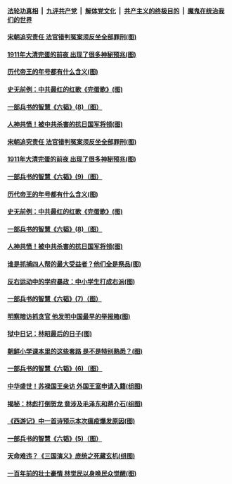 

####  [法轮功真相](../../../../basic/blob/master/README.md?t=05021630) &nbsp;|&nbsp; [九评共产党](../../../../9ping.md/blob/master/README.md?t=05021630) &nbsp;|&nbsp; [解体党文化](../../../../jtdwh.md/blob/master/README.md?t=05021630)  &nbsp;|&nbsp; [共产主义的终极目的](../../../../gczydzjmd.md/blob/master/README.md?t=05021630) &nbsp;|&nbsp; [魔鬼在统治我们的世界](../../../../mgztzwmdsj.md/blob/master/README.md?t=05021630) 

#### [宋朝追究责任 法官错判冤案须反坐全部罪刑(图)](../pages/p6/931589.md?t=05021630) 

#### [1911年大清完蛋的前夜 出现了很多神秘预兆(图)](../pages/p6/931840.md?t=05021630) 

#### [历代帝王的年号都有什么含义(图)](../pages/p6/931713.md?t=05021630) 

#### [史无前例：中共最红的红歌《完蛋歌》(图)](../pages/p6/930045.md?t=05021630) 

#### [一部兵书的智慧《六韬》(8)（图）](../pages/p6/930899.md?t=05021630) 

#### [人神共愤！被中共杀害的抗日国军将领(图)](../pages/p6/931085.md?t=05021630) 

#### [宋朝追究责任 法官错判冤案须反坐全部罪刑(图)](../pages/p6/931589.md?t=05021630) 

#### [1911年大清完蛋的前夜 出现了很多神秘预兆(图)](../pages/p6/931840.md?t=05021630) 

#### [一部兵书的智慧《六韬》(9)（图）](../pages/p6/930900.md?t=05021630) 

#### [历代帝王的年号都有什么含义(图)](../pages/p6/931713.md?t=05021630) 

#### [史无前例：中共最红的红歌《完蛋歌》(图)](../pages/p6/930045.md?t=05021630) 

#### [一部兵书的智慧《六韬》(8)（图）](../pages/p6/930899.md?t=05021630) 

#### [人神共愤！被中共杀害的抗日国军将领(图)](../pages/p6/931085.md?t=05021630) 

#### [谁是抓捕四人帮的最大受益者？他们全是祭品(图)](../pages/p6/930046.md?t=05021630) 

#### [反右运动中的学府暴政：中小学生打成右派(图)](../pages/p6/931084.md?t=05021630) 

#### [一部兵书的智慧《六韬》(7)（图）](../pages/p6/930894.md?t=05021630) 

#### [明察暗访抓贪官 他发明中国最早的举报箱(图)](../pages/p6/931083.md?t=05021630) 

#### [狱中日记：林昭最后的日子(图)](../pages/p6/930345.md?t=05021630) 

#### [朝鲜小学课本里的这些套路 是不是特别熟悉？(图)](../pages/p6/931265.md?t=05021630) 

#### [一部兵书的智慧《六韬》(6)（图）](../pages/p6/930892.md?t=05021630) 

#### [中华盛世！苏禄国王亲访 外国王室申请入籍(组图)](../pages/p6/930881.md?t=05021630) 

#### [揭秘：林彪打倒贺龙 竟涉及毛泽东和蒋介石(组图)](../pages/p6/930946.md?t=05021630) 

#### [《西游记》中一首诗预示本次瘟疫爆发原因(图)](../pages/p6/931295.md?t=05021630) 

#### [一部兵书的智慧《六韬》(5)（图）](../pages/p6/930890.md?t=05021630) 

#### [天命难违？《三国演义》庞统之死藏玄机(组图)](../pages/p6/930939.md?t=05021630) 

#### [一百年前的壮士豪情 林觉民以身唤民众觉醒(图)](../pages/p6/928470.md?t=05021630) 

